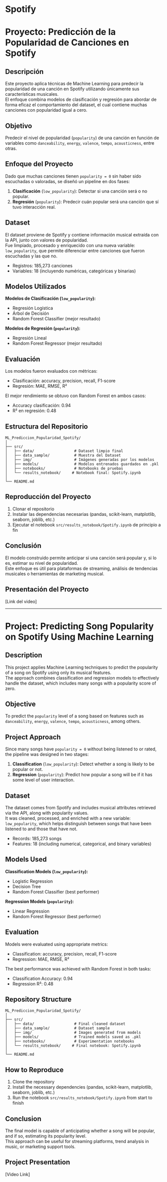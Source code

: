 # Spotify
# Proyecto: Predicción de la Popularidad de Canciones en Spotify

## Descripción

Este proyecto aplica técnicas de Machine Learning para predecir la popularidad de una canción en Spotify utilizando únicamente sus características musicales.  
El enfoque combina modelos de clasificación y regresión para abordar de forma eficaz el comportamiento del dataset, el cual contiene muchas canciones con popularidad igual a cero.

## Objetivo

Predecir el nivel de popularidad (`popularity`) de una canción en función de variables como `danceability`, `energy`, `valence`, `tempo`, `acousticness`, entre otras.

## Enfoque del Proyecto

Dado que muchas canciones tienen `popularity = 0` sin haber sido escuchadas o valoradas, se diseñó un pipeline en dos fases:

1. **Clasificación** (`low_popularity`): Detectar si una canción será o no popular.
2. **Regresión** (`popularity`): Predecir cuán popular será una canción que sí tuvo interacción real.

## Dataset

El dataset proviene de Spotify y contiene información musical extraída con la API, junto con valores de popularidad.  
Fue limpiado, procesado y enriquecido con una nueva variable: `low_popularity`, que permite diferenciar entre canciones que fueron escuchadas y las que no.

- Registros: 185,273 canciones
- Variables: 18 (incluyendo numéricas, categóricas y binarias)

## Modelos Utilizados

**Modelos de Clasificación (`low_popularity`):**
- Regresión Logística
- Árbol de Decisión
- Random Forest Classifier (mejor resultado)

**Modelos de Regresión (`popularity`):**
- Regresión Lineal
- Random Forest Regressor (mejor resultado)

## Evaluación

Los modelos fueron evaluados con métricas:

- Clasificación: accuracy, precision, recall, F1-score
- Regresión: MAE, RMSE, R²

El mejor rendimiento se obtuvo con Random Forest en ambos casos:
- Accuracy clasificación: 0.94
- R² en regresión: 0.48

## Estructura del Repositorio

```
ML_Prediccion_Popularidad_Spotify/
│
├── src/
│   ├── data/                  # Dataset limpio final
│   ├── data_sample/           # Muestra del Dataset
│   ├── img/                   # Imágenes generadas por los modelos
│   ├── models/                # Modelos entrenados guardados en .pkl
│   ├── notebooks/             # Notebooks de pruebas
│   └── results_notebook/     # Notebook final: Spotify.ipynb
│
└── README.md
```

## Reproducción del Proyecto

1. Clonar el repositorio
2. Instalar las dependencias necesarias (pandas, scikit-learn, matplotlib, seaborn, joblib, etc.)
3. Ejecutar el notebook `src/results_notebook/Spotify.ipynb` de principio a fin

## Conclusión

El modelo construido permite anticipar si una canción será popular y, si lo es, estimar su nivel de popularidad.  
Este enfoque es útil para plataformas de streaming, análisis de tendencias musicales o herramientas de marketing musical.

## Presentación del Proyecto

[Link del video]


---

# Project: Predicting Song Popularity on Spotify Using Machine Learning

## Description

This project applies Machine Learning techniques to predict the popularity of a song on Spotify using only its musical features.  
The approach combines classification and regression models to effectively handle the dataset, which includes many songs with a popularity score of zero.

## Objective

To predict the `popularity` level of a song based on features such as `danceability`, `energy`, `valence`, `tempo`, `acousticness`, among others.

## Project Approach

Since many songs have `popularity = 0` without being listened to or rated, the pipeline was designed in two stages:

1. **Classification** (`low_popularity`): Detect whether a song is likely to be popular or not.
2. **Regression** (`popularity`): Predict how popular a song will be if it has some level of user interaction.

## Dataset

The dataset comes from Spotify and includes musical attributes retrieved via the API, along with popularity values.  
It was cleaned, processed, and enriched with a new variable: `low_popularity`, which helps distinguish between songs that have been listened to and those that have not.

- Records: 185,273 songs
- Features: 18 (including numerical, categorical, and binary variables)

## Models Used

**Classification Models (`low_popularity`):**
- Logistic Regression
- Decision Tree
- Random Forest Classifier (best performer)

**Regression Models (`popularity`):**
- Linear Regression
- Random Forest Regressor (best performer)

## Evaluation

Models were evaluated using appropriate metrics:

- Classification: accuracy, precision, recall, F1-score
- Regression: MAE, RMSE, R²

The best performance was achieved with Random Forest in both tasks:
- Classification Accuracy: 0.94
- Regression R²: 0.48

## Repository Structure

```
ML_Prediccion_Popularidad_Spotify/
│
├── src/
│   ├── data/                  # Final cleaned dataset
│   ├── data_sample/           # Dataset sample
│   ├── img/                   # Images generated from models
│   ├── models/                # Trained models saved as .pkl
│   ├── notebooks/             # Experimentation notebooks
│   └── results_notebook/     # Final notebook: Spotify.ipynb
│
└── README.md
```

## How to Reproduce

1. Clone the repository
2. Install the necessary dependencies (pandas, scikit-learn, matplotlib, seaborn, joblib, etc.)
3. Run the notebook `src/results_notebook/Spotify.ipynb` from start to finish

## Conclusion

The final model is capable of anticipating whether a song will be popular, and if so, estimating its popularity level.  
This approach can be useful for streaming platforms, trend analysis in music, or marketing support tools.

## Project Presentation

[Video Link]

